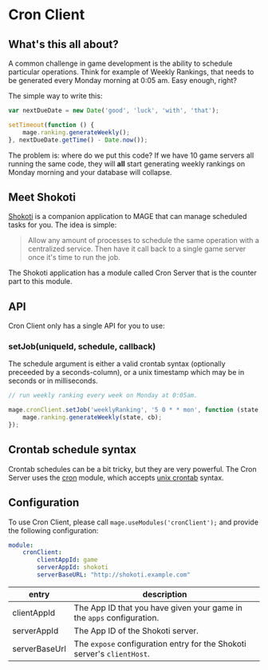 # Cron Client


## What's this all about?

A common challenge in game development is the ability to schedule particular operations. Think for
example of Weekly Rankings, that needs to be generated every Monday morning at 0:05 am. Easy enough,
right?

The simple way to write this:

```javascript
var nextDueDate = new Date('good', 'luck', 'with', 'that');

setTimeout(function () {
	mage.ranking.generateWeekly();
}, nextDueDate.getTime() - Date.now());
```

The problem is: where do we put this code? If we have 10 game servers all running the same code,
they will **all** start generating weekly rankings on Monday morning and your database will
collapse.


## Meet Shokoti

[Shokoti](https://github.com/Wizcorp/shokoti) is a companion application to MAGE that can manage
scheduled tasks for you. The idea is simple:

> Allow any amount of processes to schedule the same operation with a centralized service. Then have
> it call back to a single game server once it's time to run the job.

The Shokoti application has a module called Cron Server that is the counter part to this module.


## API

Cron Client only has a single API for you to use:

### setJob(uniqueId, schedule, callback)

The schedule argument is either a valid crontab syntax (optionally preceeded by a seconds-column),
or a unix timestamp which may be in seconds or in milliseconds.

```javascript
// run weekly ranking every week on Monday at 0:05am.

mage.cronClient.setJob('weeklyRanking', '5 0 * * mon', function (state, cb) {
	mage.ranking.generateWeekly(state, cb);
});
```


## Crontab schedule syntax

Crontab schedules can be a bit tricky, but they are very powerful. The Cron Server uses the
[cron](https://npmjs.org/package/cron) module, which accepts [unix crontab](http://crontab.org)
syntax.


## Configuration

To use Cron Client, please call `mage.useModules('cronClient');` and provide the following
configuration:

```yaml
module:
    cronClient:
        clientAppId: game
        serverAppId: shokoti
        serverBaseURL: "http://shokoti.example.com"
```

| entry         | description                                                             |
|---------------|-------------------------------------------------------------------------|
| clientAppId   | The App ID that you have given your game in the `apps` configuration.   |
| serverAppId   | The App ID of the Shokoti server.                                       |
| serverBaseUrl | The `expose` configuration entry for the Shokoti server's `clientHost`. |
